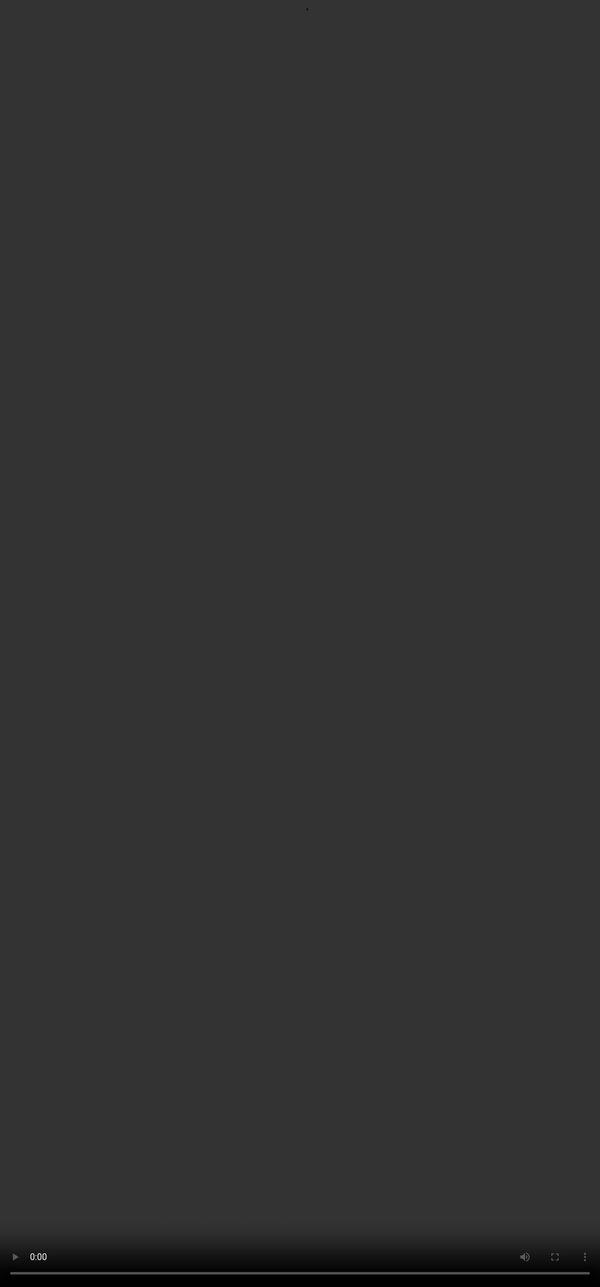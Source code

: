# <span style="color:#000000">How to Write an Answer in LaTeX</span>

<video src="${PRIVATE_PREFERENCE_RANKING_VIDEO_2}" frameborder="0" allowfullscreen style="position: absolute; top: 0; left: 0; width: 100%; height: 100%; border: none; object-fit: cover;" controls="" controlslist="nodownload nofullscreen" style="width: 100%" />

## <span style="color:#364BC9">Key Guidelines (SOUL-Specific) </span>

## <span style="color:#364BC9">Key Guidelines (SOUL-Specific) </span>
<img height="400" width="900" src="${PRIVATE_PREFERENCE_RANKING_IMAGE_1}" />

## <span style="color:#364BC9">Use These Instead of Markdown</span>
<img height="400" width="900" src="${PRIVATE_PREFERENCE_RANKING_IMAGE_2}" />
